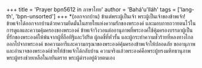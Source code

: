 +++
title = 'Prayer bpn5612 in ภาษาไทย'
author = 'Bahá'u'lláh'
tags = ['lang-th', 'bpn-unsorted']
+++
*(ออกจากบ้าน)
	ข้าแต่พระผู้เป็นเจ้า พระผู้เป็นเจ้าของข้าพเจ้า! ข้าพเจ้าได้ออกจากบ้านด้วยความยึดมั่นในสายใยแห่งความรักของพระองค์ และมอบกายถวายตนไว้ในการดูแลและความคุ้มครองของพระองค์ ข้าพเจ้าวิงวอนต่ออานุภาพที่พระองค์ใช้คุ้มครองบรรดาผู้เป็นที่รักของพระองค์ให้พ้นจากผู้ที่ถือทิฐิและวิปริต ผู้กดขี่ที่หัวรั้น และผู้กระทำความชั่วร้ายที่หลงทางไกลออกไปจากพระองค์ ขอความอารีและความกรุณาของพระองค์คุ้มครองข้าพเจ้าให้ปลอดภัย ขออานุภาพและอำนาจของพระองค์ช่วยให้ข้าพเจ้าได้กลับบ้าน ความจริงแล้วพระองค์คือพระผู้ทรงมหิทธานุภาพ พระผู้ทรงช่วยเหลือในภยันตราย พระผู้ดำรงอยู่ด้วยตนเอง
